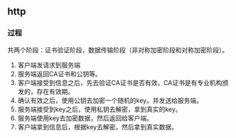 ## http
### 过程
共两个阶段：证书验证阶段，数据传输阶段（非对称加密阶段和对称加密阶段）。
1. 客户端发请求到服务端
2. 服务端返回CA证书和公钥等。
3. 客户端接受到信息之后，先去验证CA证书是否有效，CA证书是有专业机构颁发的，存在有效期。
4. 确认有效之后，使用公钥去加密一个随机的key。并发送给服务端。
5. 服务端接受到key之后，使用私钥去解密，拿到真实的key。
6. 服务端使用key去加密数据，然后返回给客户端。
7. 客户端拿到信息后，根据key去解密，然后拿到真实数据。
